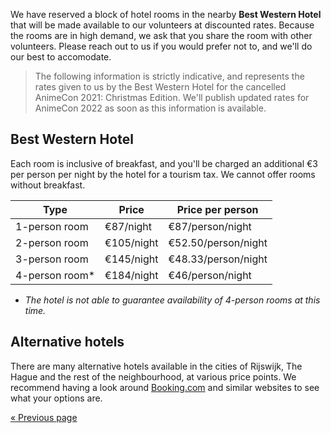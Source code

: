 We have reserved a block of hotel rooms in the nearby **Best Western Hotel** that will be made
available to our volunteers at discounted rates. Because the rooms are in high demand, we ask that
you share the room with other volunteers. Please reach out to us if you would prefer not to, and
we'll do our best to accomodate.

> The following information is strictly indicative, and represents the rates given to us by the
> Best Western Hotel for the cancelled AnimeCon 2021: Christmas Edition. We'll publish updated rates
> for AnimeCon 2022 as soon as this information is available.

## Best Western Hotel
Each room is inclusive of breakfast, and you'll be charged an additional €3 per person per night by
the hotel for a tourism tax. We cannot offer rooms without breakfast.

| Type           | Price      | Price per person    |
| -------------- | ---------- | ------------------- |
| 1-person room  | €87/night  | €87/person/night    |
| 2-person room  | €105/night | €52.50/person/night |
| 3-person room  | €145/night | €48.33/person/night |
| 4-person room* | €184/night | €46/person/night    |

* _The hotel is not able to guarantee availability of 4-person rooms at this time._

## Alternative hotels
There are many alternative hotels available in the cities of Rijswijk, The Hague and the rest of the
neighbourhood, at various price points. We recommend having a look around
[Booking.com](https://booking.com) and similar websites to see what your options are.

[« Previous page](/registration/2022-regular/)
